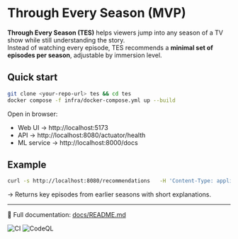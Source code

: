 # Through Every Season (MVP)

**Through Every Season (TES)** helps viewers jump into any season of a TV show while still understanding the story.  
Instead of watching every episode, TES recommends a **minimal set of episodes per season**, adjustable by immersion level.

## Quick start

```bash
git clone <your-repo-url> tes && cd tes
docker compose -f infra/docker-compose.yml up --build
```

Open in browser:
- Web UI → http://localhost:5173  
- API → http://localhost:8080/actuator/health  
- ML service → http://localhost:8000/docs  

## Example

```bash
curl -s http://localhost:8080/recommendations   -H 'Content-Type: application/json'   -d '{"showId":"got","targetSeason":4,"immersion":2,"locale":"en"}' | jq
```

→ Returns key episodes from earlier seasons with short explanations.

---

🔎 Full documentation: [docs/README.md](docs/README.md)

![CI](https://github.com/ArtyemTs/tes/actions/workflows/ci.yml/badge.svg)
![CodeQL](https://github.com/ArtyemTs/tes/actions/workflows/codeql.yml/badge.svg)
